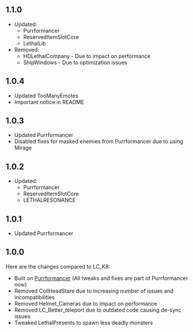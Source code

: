 ## 1.1.0
- Updated:
    - Purrformancer
    - ReservedItemSlotCore
    - LethalLib
- Removed:
    - HDLethalCompany - Due to impact on performance
    - ShipWindows - Due to optimization issues

## 1.0.4
- Updated TooManyEmotes
- Important notice in README

## 1.0.3
- Updated Purrformancer
- Disabled fixes for masked enemies from Purrformancer due to using Mirage

## 1.0.2
- Updated:
    - Purrformancer
    - ReservedItemSlotCore
    - LETHALRESONANCE

## 1.0.1
- Updated Purrformancer

## 1.0.0

Here are the changes compared to LC_K8:

- Built on [Purrformancer](https://thunderstore.io/c/lethal-company/p/Netruitus/Purrformancer/) (All tweaks and fixes are part of Purrformancer now)
- Removed CoilHeadStare due to increasing number of issues and incompatibilities
- Removed Helmet_Cameras due to impact on performance
- Removed LC_Better_teleport due to outdated code causing de-sync issues
- Tweaked LethalPresents to spawn less deadly monsters

